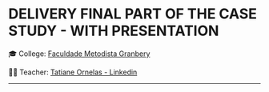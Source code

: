 # DELIVERY FINAL PART OF THE CASE STUDY - WITH PRESENTATION

🎓 College: [Faculdade Metodista Granbery](http://granbery.edu.br/)

👨‍🏫 Teacher: [Tatiane Ornelas - Linkedin](https://www.linkedin.com/in/tatiane-ornelas-57571547/)

---

